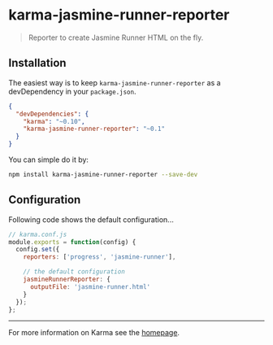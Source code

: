 # karma-jasmine-runner-reporter

> Reporter to create Jasmine Runner HTML on the fly. 

## Installation

The easiest way is to keep `karma-jasmine-runner-reporter` as a devDependency in your `package.json`.
```json
{
  "devDependencies": {
    "karma": "~0.10",
    "karma-jasmine-runner-reporter": "~0.1"
  }
}
```

You can simple do it by:
```bash
npm install karma-jasmine-runner-reporter --save-dev
```

## Configuration
Following code shows the default configuration...
```js
// karma.conf.js
module.exports = function(config) {
  config.set({
    reporters: ['progress', 'jasmine-runner'],

    // the default configuration
    jasmineRunnerReporter: {
      outputFile: 'jasmine-runner.html'
    }
  });
};
```

----

For more information on Karma see the [homepage].


[homepage]: http://karma-runner.github.com